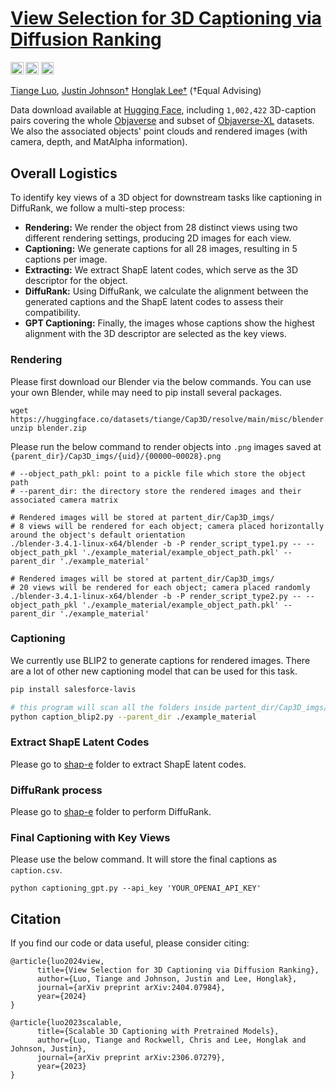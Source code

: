 # [View Selection for 3D Captioning via Diffusion Ranking](http://arxiv.org/abs/2404.07984)

<a href="https://cap3d-um.github.io/"><img src="https://img.shields.io/static/v1?label=Project&message=Website&color=red" height=20.5></a>
<a href="https://arxiv.org/abs/2404.07984"><img src="https://img.shields.io/badge/arXiv-2404.07984-b31b1b.svg" height=20.5></a>
<a href="https://arxiv.org/abs/2306.07279"><img src="https://img.shields.io/badge/arXiv-2306.07279-b31b1b.svg" height=20.5></a>


[Tiange Luo](https://tiangeluo.github.io/), [Justin Johnson†](https://web.eecs.umich.edu/~justincj) [Honglak Lee†](https://web.eecs.umich.edu/~honglak/) (†Equal Advising)

Data download available at [Hugging Face](https://huggingface.co/datasets/tiange/Cap3D), including `1,002,422` 3D-caption pairs covering the whole [Objaverse](https://arxiv.org/abs/2212.08051) and subset of [Objaverse-XL](https://arxiv.org/abs/2307.05663) datasets. We also the associated objects' point clouds and rendered images (with camera, depth, and MatAlpha information).
## Overall Logistics
To identify key views of a 3D object for downstream tasks like captioning in DiffuRank, we follow a multi-step process:

- **Rendering:** We render the object from 28 distinct views using two different rendering settings, producing 2D images for each view.
- **Captioning:** We generate captions for all 28 images, resulting in 5 captions per image.
- **Extracting:** We extract ShapE latent codes, which serve as the 3D descriptor for the object.
- **DiffuRank:** Using DiffuRank, we calculate the alignment between the generated captions and the ShapE latent codes to assess their compatibility.
- **GPT Captioning:** Finally, the images whose captions show the highest alignment with the 3D descriptor are selected as the key views.

### Rendering
Please first download our Blender via the below commands. You can use your own Blender, while may need to pip install several packages.
```
wget https://huggingface.co/datasets/tiange/Cap3D/resolve/main/misc/blender.zip
unzip blender.zip
```

Please run the below command to render objects into `.png` images saved at `{parent_dir}/Cap3D_imgs/{uid}/{00000~00028}.png`
```
# --object_path_pkl: point to a pickle file which store the object path
# --parent_dir: the directory store the rendered images and their associated camera matrix

# Rendered images will be stored at partent_dir/Cap3D_imgs/
# 8 views will be rendered for each object; camera placed horizontally around the object's default orientation
./blender-3.4.1-linux-x64/blender -b -P render_script_type1.py -- --object_path_pkl './example_material/example_object_path.pkl' --parent_dir './example_material'

# Rendered images will be stored at partent_dir/Cap3D_imgs/
# 20 views will be rendered for each object; camera placed randomly
./blender-3.4.1-linux-x64/blender -b -P render_script_type2.py -- --object_path_pkl './example_material/example_object_path.pkl' --parent_dir './example_material'
```

### Captioning
We currently use BLIP2 to generate captions for rendered images. There are a lot of other new captioning model that can be used for this task.

```bash
pip install salesforce-lavis

# this program will scan all the folders inside partent_dir/Cap3D_imgs/
python caption_blip2.py --parent_dir ./example_material
```

### Extract ShapE Latent Codes
Please go to [shap-e](https://github.com/tiangeluo/DiffuRank/tree/main/shap-e) folder to extract ShapE latent codes.

### DiffuRank process
Please go to [shap-e](https://github.com/tiangeluo/DiffuRank/tree/main/shap-e) folder to perform DiffuRank.

### Final Captioning with Key Views
Please use the below command. It will store the final captions as `caption.csv`.

```
python captioning_gpt.py --api_key 'YOUR_OPENAI_API_KEY'
```


## Citation
If you find our code or data useful, please consider citing:
```
@article{luo2024view,
      title={View Selection for 3D Captioning via Diffusion Ranking},
      author={Luo, Tiange and Johnson, Justin and Lee, Honglak},
      journal={arXiv preprint arXiv:2404.07984},
      year={2024}
}

@article{luo2023scalable,
      title={Scalable 3D Captioning with Pretrained Models},
      author={Luo, Tiange and Rockwell, Chris and Lee, Honglak and Johnson, Justin},
      journal={arXiv preprint arXiv:2306.07279},
      year={2023}
}
```
